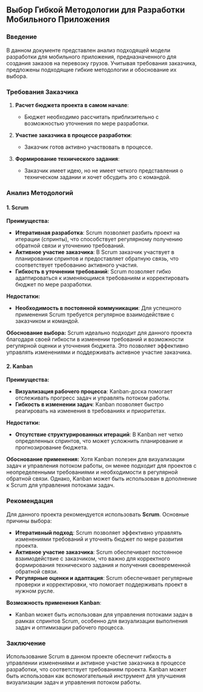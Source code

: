 ## Выбор Гибкой Методологии для Разработки Мобильного Приложения

### Введение

В данном документе представлен анализ подходящей модели разработки для мобильного приложения, предназначенного для создания заказов на перевозку грузов. Учитывая требования заказчика, предложены подходящие гибкие методологии и обоснование их выбора.

### Требования Заказчика

1. **Расчет бюджета проекта в самом начале**:
   - Бюджет необходимо рассчитать приблизительно с возможностью уточнения по мере разработки.

2. **Участие заказчика в процессе разработки**:
   - Заказчик готов активно участвовать в процессе.

3. **Формирование технического задания**:
   - Заказчик имеет идею, но не имеет четкого представления о техническом задании и хочет обсудить это с командой.

### Анализ Методологий

#### 1. Scrum

**Преимущества:**
- **Итеративная разработка**: Scrum позволяет разбить проект на итерации (спринты), что способствует регулярному получению обратной связи и уточнению требований.
- **Активное участие заказчика**: В Scrum заказчик участвует в планировании спринтов и предоставляет обратную связь, что соответствует требованию активного участия.
- **Гибкость в уточнении требований**: Scrum позволяет гибко адаптироваться к изменяющимся требованиям и корректировать бюджет по мере разработки.

**Недостатки:**
- **Необходимость в постоянной коммуникации**: Для успешного применения Scrum требуется регулярное взаимодействие с заказчиком и командой.

**Обоснование выбора:**
Scrum идеально подходит для данного проекта благодаря своей гибкости в изменении требований и возможности регулярной оценки и уточнения бюджета. Это позволяет эффективно управлять изменениями и поддерживать активное участие заказчика.

#### 2. Kanban

**Преимущества:**
- **Визуализация рабочего процесса**: Kanban-доска помогает отслеживать прогресс задач и управлять потоком работы.
- **Гибкость в изменении задач**: Kanban позволяет быстро реагировать на изменения в требованиях и приоритетах.

**Недостатки:**
- **Отсутствие структурированных итераций**: В Kanban нет четко определенных спринтов, что может усложнить планирование и прогнозирование бюджета.

**Обоснование применения:**
Хотя Kanban полезен для визуализации задач и управления потоком работы, он менее подходит для проектов с неопределенными требованиями и необходимости в регулярной обратной связи. Однако, Kanban может быть использован в дополнение к Scrum для управления потоками задач.

### Рекомендация

Для данного проекта рекомендуется использовать **Scrum**. Основные причины выбора:
- **Итеративный подход**: Scrum позволяет эффективно управлять изменениями требований и уточнять бюджет по мере развития проекта.
- **Активное участие заказчика**: Scrum обеспечивает постоянное взаимодействие с заказчиком, что важно для корректного формирования технического задания и получения своевременной обратной связи.
- **Регулярные оценки и адаптация**: Scrum обеспечивает регулярные проверки и корректировки, что помогает поддерживать проект в нужном русле.

**Возможность применения Kanban**:
- Kanban может быть использован для управления потоками задач в рамках спринтов Scrum, особенно для визуализации выполнения задач и оптимизации рабочего процесса.

### Заключение

Использование Scrum в данном проекте обеспечит гибкость в управлении изменениями и активное участие заказчика в процессе разработки, что соответствует требованиям проекта. Kanban может быть использован как вспомогательный инструмент для улучшения визуализации задач и управления потоком работы.
